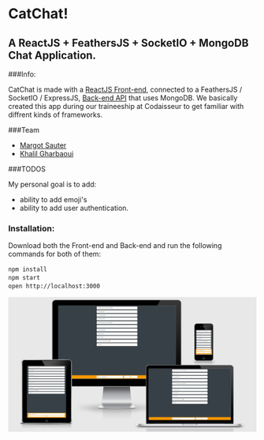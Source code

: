 # CatChat!

## A ReactJS + FeathersJS + SocketIO + MongoDB Chat Application. 

###Info:

CatChat is made with a [ReactJS Front-end](https://github.com/khalilgharbaoui/catchat-react-js-front-end), connected to a FeathersJS / SocketIO / ExpressJS, [Back-end API](https://github.com/khalilgharbaoui/catchat-feathers-js-mongodb-api-back-end) that uses MongoDB.
We basically created this app during our traineeship at Codaisseur to get familiar with diffrent kinds of frameworks.

###Team

  - [Margot Sauter](https://github.com/navase)
  - [Khalil Gharbaoui](https://github.com/khalilgharbaoui)


###TODOS

My personal goal is to add:

  - ability to add emoji's
  - ability to add user authentication.

### Installation:

Download both the Front-end and Back-end and run the following commands for both of them:

  ```bash
  npm install
  npm start
  open http://localhost:3000
  ```
![alt tag](https://raw.githubusercontent.com/khalilgharbaoui/catchat-react-js-front-end/master/catchat.png)

